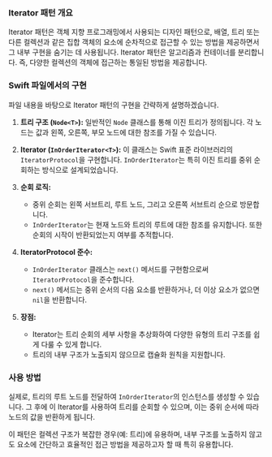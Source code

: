 ### Iterator 패턴 개요

Iterator 패턴은 객체 지향 프로그래밍에서 사용되는 디자인 패턴으로, 배열, 트리 또는 다른 컬렉션과 같은 집합 객체의 요소에 순차적으로 접근할 수 있는 방법을 제공하면서 그 내부 구현을 숨기는 데 사용됩니다. Iterator 패턴은 알고리즘과 컨테이너를 분리합니다. 즉, 다양한 컬렉션의 객체에 접근하는 통일된 방법을 제공합니다.

### Swift 파일에서의 구현

파일 내용을 바탕으로 Iterator 패턴의 구현을 간략하게 설명하겠습니다.

1. **트리 구조 (`Node<T>`):** 일반적인 `Node` 클래스를 통해 이진 트리가 정의됩니다. 각 노드는 값과 왼쪽, 오른쪽, 부모 노드에 대한 참조를 가질 수 있습니다.
    
2. **Iterator (`InOrderIterator<T>`):** 이 클래스는 Swift 표준 라이브러리의 `IteratorProtocol`을 구현합니다. `InOrderIterator`는 특히 이진 트리를 중위 순회하는 방식으로 설계되었습니다.
    
3. **순회 로직:**
    
    - 중위 순회는 왼쪽 서브트리, 루트 노드, 그리고 오른쪽 서브트리 순으로 방문합니다.
    - `InOrderIterator`는 현재 노드와 트리의 루트에 대한 참조를 유지합니다. 또한 순회의 시작이 반환되었는지 여부를 추적합니다.
4. **IteratorProtocol 준수:**
    
    - `InOrderIterator` 클래스는 `next()` 메서드를 구현함으로써 `IteratorProtocol`을 준수합니다.
    - `next()` 메서드는 중위 순서의 다음 요소를 반환하거나, 더 이상 요소가 없으면 `nil`을 반환합니다.
5. **장점:**
    
    - Iterator는 트리 순회의 세부 사항을 추상화하여 다양한 유형의 트리 구조를 쉽게 다룰 수 있게 합니다.
    - 트리의 내부 구조가 노출되지 않으므로 캡슐화 원칙을 지원합니다.

### 사용 방법

실제로, 트리의 루트 노드를 전달하여 `InOrderIterator`의 인스턴스를 생성할 수 있습니다. 그 후에 이 Iterator를 사용하여 트리를 순회할 수 있으며, 이는 중위 순서에 따라 노드의 값을 반환하게 됩니다.

이 패턴은 컬렉션 구조가 복잡한 경우(예: 트리)에 유용하며, 내부 구조를 노출하지 않고도 요소에 간단하고 효율적인 접근 방법을 제공하고자 할 때 특히 유용합니다.